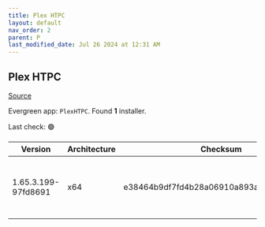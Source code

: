 ```yaml
---
title: Plex HTPC
layout: default
nav_order: 2
parent: P
last_modified_date: Jul 26 2024 at 12:31 AM
---
```


## Plex HTPC

[Source](https://www.plex.tv/media-server-downloads/)

Evergreen app: `PlexHTPC`. Found **1** installer.

Last check: 🟢

| Version             | Architecture | Checksum                                 | URI                                                                                                                                                                                                      |
| ------------------- | ------------ | ---------------------------------------- | -------------------------------------------------------------------------------------------------------------------------------------------------------------------------------------------------------- |
| 1.65.3.199-97fd8691 | x64          | e38464b9df7fd4b28a06910a893a8920ee984578 | [https://downloads.plex.tv/htpc/1.65.3.199-97fd8691/windows/PlexHTPC-1.65.3.199-97fd8691-x86_64.exe](https://downloads.plex.tv/htpc/1.65.3.199-97fd8691/windows/PlexHTPC-1.65.3.199-97fd8691-x86_64.exe) |
